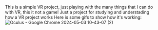 This is a simple VR project, just playing with the many things that I can do with VR, this it not a game! Just a project for studying and understading how a VR project works
Here is some gifs to show how it's working:
![Oculus - Google Chrome 2024-05-03 10-43-07 (2)](https://github.com/arthursomattos/VRProject01/assets/68572975/1c3c7f18-cc5a-4bb6-8fec-06eb7c09a0b2)
